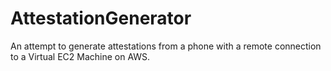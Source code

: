 # AttestationGenerator

An attempt to generate attestations from a phone with a remote connection
to a Virtual EC2 Machine on AWS.